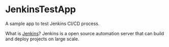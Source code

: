 # JenkinsTestApp
A sample app to test Jenkins CI/CD process.


What is [Jenkins](https://jenkins.io/)?
Jenkins is a open source automation server that can build and deploy projects on large scale.
